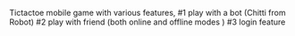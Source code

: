  Tictactoe mobile game with various features, 
 #1 play with a bot (Chitti from Robot) 
 #2 play with friend (both online and offline modes )
 #3 login feature 

